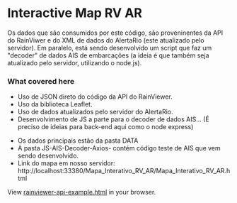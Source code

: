 # Interactive Map RV AR
Os dados que são consumidos por este código, são proveninentes da API 
do RainViwer e do XML de dados do AlertaRio (este atualizado pelo servidor). 
Em paralelo, está sendo desenvolvido um script que faz um "decoder" de dados AIS 
de embarcações (a ideia é que também seja atualizado pelo servidor, utilizando o node.js). 

### What covered here
* Uso de JSON direto do código da API do RainViewer.
* Uso da biblioteca Leaflet.
* Uso de dados atualizados pelo servidor do AlertaRio.
* Desenvolvimento de JS a parte para o decoder de dados AIS... (É preciso de ideias para back-end aqui como o node express)

- Os dados principais estão da pasta DATA
- A pasta JS-AIS-Decoder-Axios- contém código teste de AIS que vem sendo desenvolvido.
- Link do mapa em nosso servidor: http://localhost:33380/Mapa_Interativo_RV_AR/Mapa_Interativo_RV_AR.html

View [rainviewer-api-example.html](https://rainviewer.github.io/rainviewer-api-example/rainviewer-api-example.html) in your browser.